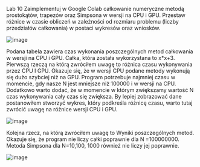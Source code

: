 Lab 10
Zaimplementuj w Google Colab całkowanie numeryczne metodą prostokątów, trapezów oraz Simpsona w wersji na CPU i GPU. Przestaw różnice w czasie obliczeń w zależności od rozmiaru problemu (liczby przedziałów całkowania) w postaci wykresów oraz wniosków.

![image](https://user-images.githubusercontent.com/80579076/148691605-919bf691-4a75-4cad-bf90-da46949717fb.png)

Podana tabela zawiera czas wykonania poszczególnych metod całkowania w wersji na CPU i GPU. Całka, która została wykorzystana to x*x+3.
Pierwszą rzeczą na którą zwróciłem uwagę to różnica czasu wykonywania przez CPU I GPU. Okazuje się, że w wersji CPU podane metody wykonują się dużo szybciej niż na GPU. Program potrzebuje najmniej czasu w momencie, gdy nasze N jest mniejsze niż 100000 i w wersji na CPU. Dodatkowo warto dodać, że w momencie w którym zwiększamy wartość N czas wykonywania cały czas się zwiększa.
By lepiej zobrazować dane postanowiłem stworzyć wykres, który podkreśla różnicę czasu, warto tutaj zwrócić uwagę na różnice wersji CPU i GPU.

![image](https://user-images.githubusercontent.com/80579076/148447265-47189459-ae38-4941-a882-af4836fc1346.png)

Kolejna rzecz, na którą zwróciłem uwagę to Wyniki poszczególnych metod. Okazuje się, że program nie liczy całki poprawnie dla N =100000000. Metoda Simpsona dla N=10,100, 1000 również nie liczy jej poprawnie. 

![image](https://user-images.githubusercontent.com/80579076/148447597-8f38de23-e7d1-41bd-88cf-80ceab14284f.png)
